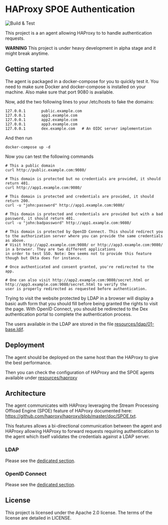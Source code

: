 # HAProxy SPOE Authentication

![Build & Test](https://github.com/criteo/haproxy-spoe-auth/workflows/Build%20&%20Test/badge.svg)

This project is a an agent allowing HAProxy to to handle authentication requests.

**WARNING** This project is under heavy development in alpha stage and it might break anytime.

## Getting started

The agent is packaged in a docker-compose for you to quickly test it. You need to make sure
Docker and docker-compose is installed on your machine. Also make sure that port 9080 is
available.

Now, add the two following lines to your /etc/hosts to fake the domains:

    127.0.0.1       public.example.com
    127.0.0.1       app1.example.com
    127.0.0.1       app2.example.com
    127.0.0.1       app3.example.com
    127.0.0.1       dex.example.com   # An OIDC server implementation

And then run

    docker-compose up -d

Now you can test the following commands

    # This a public domain
    curl http://public.example.com:9080/

    # This domain is protected but no credentials are provided, it should return 401.
    curl http://app1.example.com:9080/

    # This domain is protected and credentials are provided, it should return 200.
    curl -u "john:password" http://app1.example.com:9080/

    # This domain is protected and credentials are provided but with a bad password, it should return 401.
    curl -u "john:badpassword" http://app1.example.com:9080/

    # This domain is protected by OpenID Connect. This should redirect you to the authorization server where you can provide the same credentials as above.
    # Visit http://app2.example.com:9080/ or http://app3.example.com:9080/ in a browser. They are two different applications
    in order to test SSO. Note: Dex seems not to provide this feature though but Okta does for instance.

    # Once authenticated and consent granted, you're redirected to the app.

    # One can also visit http://app2.example.com:9080/secret.html or http://app3.example.com:9080/secret.html to verify the
    user is properly redirected as requested before authentication.

Trying to visit the website protected by LDAP in a browser will display a basic auth form that you should fill
before being granted the rights to visit the page. With OpenID Connect, you should be redirected to the Dex
authentication portal to complete the authentication process.

The users available in the LDAP are stored in the file [resources/ldap/01-base.ldif](./resources/ldap/01-base.ldif).

## Deployment

The agent should be deployed on the same host than the HAProxy to give the best performance.

Then you can check the configuration of HAProxy and the SPOE agents available under [resources/haproxy](./resources/haproxy)

## Architecture

The agent communicates with HAProxy leveraging the Stream Processing Offload Engine (SPOE) feature
of HAProxy documented here: https://github.com/haproxy/haproxy/blob/master/doc/SPOE.txt.

This features allows a bi-directional communication between the agent and HAProxy allowing HAProxy
to forward requests requiring authentication to the agent which itself validates the credentials
against a LDAP server.

### LDAP

Please see the [dedicated section](./docs/ldap.md).

### OpenID Connect

Please see the [dedicated section](./docs/openidconnect.md).

## License

This project is licensed under the Apache 2.0 license. The terms of the license are detailed in LICENSE.
